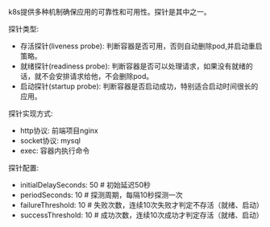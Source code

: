 k8s提供多种机制确保应用的可靠性和可用性。探针是其中之一。

探针类型: 

* 存活探针(liveness probe): 判断容器是否可用，否则自动删除pod,并启动重启策略。
* 就绪探针(readiness probe): 判断容器是否可以处理请求，如果没有就绪的话，就不会安排请求给他，不会删除pod。
* 启动探针(startup probe): 判断容器是否启动成功，特别适合启动时间很长的应用。

探针实现方式: 

* http协议: 前端项目nginx
* socket协议: mysql
* exec: 容器内执行命令

探针配置: 

* initialDelaySeconds: 50  # 初始延迟50秒
* periodSeconds: 10  # 探测周期，每隔10秒探测一次
* failureThreshold: 10  # 失败次数，连续10次失败才判定不存活（就绪、启动）
* successThreshold: 10  # 成功次数，连续10次成功才判定存活（就绪、启动）
